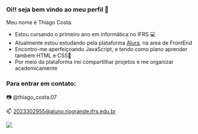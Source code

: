 ### Oi!! seja bem vindo ao meu perfil 💜

Meu nome é Thiago Costa.
- Estou cursando o primeiro ano em informática no IFRS 💻
- Atualmente estou estudando pela plataforma [Alura](https://www.alura.com.br), na area de FrontEnd
- Encontro-me aperfeiçoando JavaScript, e tendo como plano aprender também HTML e CSS🌙
- Por meio da plataforma irei compartilhar projetos e me organizar academicamente

### Para entrar em contato:
📷 @thiago_costa.07

📫 2023302955@aluno.riogrande.ifrs.edu.br

![](https://media.tenor.com/cdgu_rxP5vwAAAAM/cat-hiss.gif)

